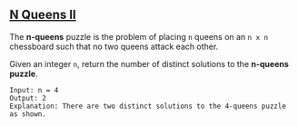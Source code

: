 ## [N Queens II](https://leetcode.com/problems/n-queens-ii/)
The **n-queens** puzzle is the problem of placing `n` queens on an `n x n` chessboard such that no two queens attack each other.

Given an integer `n`, return the number of distinct solutions to the **n-queens puzzle**.
```
Input: n = 4
Output: 2
Explanation: There are two distinct solutions to the 4-queens puzzle as shown.
```

